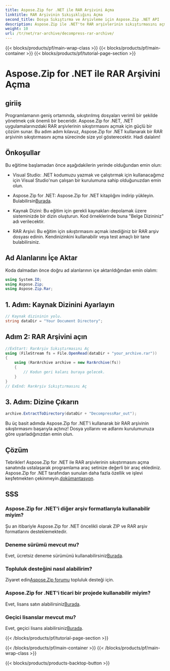 ```yaml
---
title: Aspose.Zip for .NET ile RAR Arşivini Açma
linktitle: RAR Arşivinin Sıkışıklığını Açma
second_title: Dosya Sıkıştırma ve Arşivleme için Aspose.Zip .NET API
description: Aspose.Zip ile .NET'te RAR arşivlerinin sıkıştırmasını açma konusunda uzmanlaşın. Verimli dosya işleme için adım adım kılavuz. Şimdi İndirin!
weight: 10
url: /tr/net/rar-archive/decompress-rar-archive/
---
```


{{< blocks/products/pf/main-wrap-class >}}
{{< blocks/products/pf/main-container >}}
{{< blocks/products/pf/tutorial-page-section >}}

# Aspose.Zip for .NET ile RAR Arşivini Açma


## giriiş

Programlamanın geniş ortamında, sıkıştırılmış dosyaları verimli bir şekilde yönetmek çok önemli bir beceridir. Aspose.Zip for .NET, .NET uygulamalarınızdaki RAR arşivlerinin sıkıştırmasını açmak için güçlü bir çözüm sunar. Bu adım adım kılavuz, Aspose.Zip for .NET kullanarak bir RAR arşivinin sıkıştırmasını açma sürecinde size yol gösterecektir. Hadi dalalım!

## Önkoşullar

Bu eğitime başlamadan önce aşağıdakilerin yerinde olduğundan emin olun:

- Visual Studio: .NET kodumuzu yazmak ve çalıştırmak için kullanacağımız için Visual Studio'nun çalışan bir kurulumuna sahip olduğunuzdan emin olun.

-  Aspose.Zip for .NET: Aspose.Zip for .NET kitaplığını indirip yükleyin. Bulabilirsin[Burada](https://releases.aspose.com/zip/net/).

- Kaynak Dizini: Bu eğitim için gerekli kaynakları depolamak üzere sisteminizde bir dizin oluşturun. Kod örneklerinde buna "Belge Dizininiz" adı verilecektir.

- RAR Arşivi: Bu eğitim için sıkıştırmasını açmak istediğiniz bir RAR arşiv dosyası edinin. Kendinizinkini kullanabilir veya test amaçlı bir tane bulabilirsiniz.

## Ad Alanlarını İçe Aktar

Koda dalmadan önce doğru ad alanlarının içe aktarıldığından emin olalım:

```csharp
using System.IO;
using Aspose.Zip;
using Aspose.Zip.Rar;
```

## 1. Adım: Kaynak Dizinini Ayarlayın

```csharp
// Kaynak dizininin yolu.
string dataDir = "Your Document Directory";
```

## Adım 2: RAR Arşivini açın

```csharp
//ExStart: RarArşiv Sıkıştırmasını Aç
using (FileStream fs = File.OpenRead(dataDir + "your_archive.rar"))
{
    using (RarArchive archive = new RarArchive(fs))
    {
        // Kodun geri kalanı buraya gelecek.
    }
}
// ExEnd: RarArşiv Sıkıştırmasını Aç
```

## 3. Adım: Dizine Çıkarın

```csharp
archive.ExtractToDirectory(dataDir + "DecompressRar_out");
```

Bu üç basit adımda Aspose.Zip for .NET'i kullanarak bir RAR arşivinin sıkıştırmasını başarıyla açtınız! Dosya yollarını ve adlarını kurulumunuza göre uyarladığınızdan emin olun.

## Çözüm

 Tebrikler! Aspose.Zip for .NET ile RAR arşivlerinin sıkıştırmasını açma sanatında ustalaşarak programlama araç setinize değerli bir araç eklediniz. Aspose.Zip for .NET tarafından sunulan daha fazla özellik ve işlevi keşfetmekten çekinmeyin.[dokümantasyon](https://reference.aspose.com/zip/net/).

## SSS

### Aspose.Zip for .NET'i diğer arşiv formatlarıyla kullanabilir miyim?
Şu an itibariyle Aspose.Zip for .NET öncelikli olarak ZIP ve RAR arşiv formatlarını desteklemektedir.

### Deneme sürümü mevcut mu?
 Evet, ücretsiz deneme sürümünü kullanabilirsiniz[Burada](https://releases.aspose.com/).

### Topluluk desteğini nasıl alabilirim?
 Ziyaret edin[Aspose.Zip forumu](https://forum.aspose.com/c/zip/37) topluluk desteği için.

### Aspose.Zip for .NET'i ticari bir projede kullanabilir miyim?
 Evet, lisans satın alabilirsiniz[Burada](https://purchase.aspose.com/buy).

### Geçici lisanslar mevcut mu?
 Evet, geçici lisans alabilirsiniz[Burada](https://purchase.aspose.com/temporary-license/).

{{< /blocks/products/pf/tutorial-page-section >}}

{{< /blocks/products/pf/main-container >}}
{{< /blocks/products/pf/main-wrap-class >}}

{{< blocks/products/products-backtop-button >}}
